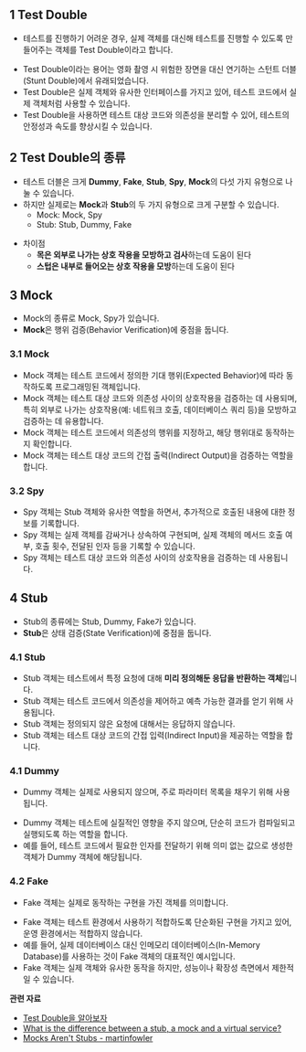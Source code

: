 

##  1 Test Double

* 테스트를 진행하기 어려운 경우, 실제 객체를 대신해 테스트를 진행할 수 있도록 만들어주는 객체를 Test Double이라고 합니다.
- Test Double이라는 용어는 영화 촬영 시 위험한 장면을 대신 연기하는 스턴트 더블(Stunt Double)에서 유래되었습니다.
- Test Double은 실제 객체와 유사한 인터페이스를 가지고 있어, 테스트 코드에서 실제 객체처럼 사용할 수 있습니다.
- Test Double을 사용하면 테스트 대상 코드와 의존성을 분리할 수 있어, 테스트의 안정성과 속도를 향상시킬 수 있습니다.



##  2 Test Double의 종류

* 테스트 더블은 크게 **Dummy**, **Fake**, **Stub**, **Spy**, **Mock**의 다섯 가지 유형으로 나눌 수 있습니다. 
* 하지만 실제로는 **Mock**과 **Stub**의 두 가지 유형으로 크게 구분할 수 있습니다.
	* Mock: Mock, Spy
	* Stub: Stub, Dummy, Fake
- 차이점
	- **목은 외부로 나가는 상호 작용을 모방하고 검사**하는데 도움이 된다
	* **스텁은 내부로 들어오는 상호 작용을 모방**하는데 도움이 된다



##  3 Mock

- Mock의 종류로 Mock, Spy가 있습니다.
- **Mock**은 행위 검증(Behavior Verification)에 중점을 둡니다.



###  3.1 Mock

- Mock 객체는 테스트 코드에서 정의한 기대 행위(Expected Behavior)에 따라 동작하도록 프로그래밍된 객체입니다.
- Mock 객체는 테스트 대상 코드와 의존성 사이의 상호작용을 검증하는 데 사용되며, 특히 외부로 나가는 상호작용(예: 네트워크 호출, 데이터베이스 쿼리 등)을 모방하고 검증하는 데 유용합니다.
- Mock 객체는 테스트 코드에서 의존성의 행위를 지정하고, 해당 행위대로 동작하는지 확인합니다.
- Mock 객체는 테스트 대상 코드의 간접 출력(Indirect Output)을 검증하는 역할을 합니다.



###  3.2 Spy

- Spy 객체는 Stub 객체와 유사한 역할을 하면서, 추가적으로 호출된 내용에 대한 정보를 기록합니다.
- Spy 객체는 실제 객체를 감싸거나 상속하여 구현되며, 실제 객체의 메서드 호출 여부, 호출 횟수, 전달된 인자 등을 기록할 수 있습니다.
- Spy 객체는 테스트 대상 코드와 의존성 사이의 상호작용을 검증하는 데 사용됩니다.



##  4 Stub

- Stub의 종류에는 Stub, Dummy, Fake가 있습니다.
- **Stub**은 상태 검증(State Verification)에 중점을 둡니다.



###  4.1 Stub

- Stub 객체는 테스트에서 특정 요청에 대해 **미리 정의해둔 응답을 반환하는 객체**입니다.
- Stub 객체는 테스트 코드에서 의존성을 제어하고 예측 가능한 결과를 얻기 위해 사용됩니다.
- Stub 객체는 정의되지 않은 요청에 대해서는 응답하지 않습니다.
- Stub 객체는 테스트 대상 코드의 간접 입력(Indirect Input)을 제공하는 역할을 합니다.



###  4.1 Dummy

* Dummy 객체는 실제로 사용되지 않으며, 주로 파라미터 목록을 채우기 위해 사용됩니다.
- Dummy 객체는 테스트에 실질적인 영향을 주지 않으며, 단순히 코드가 컴파일되고 실행되도록 하는 역할을 합니다.
- 예를 들어, 테스트 코드에서 필요한 인자를 전달하기 위해 의미 없는 값으로 생성한 객체가 Dummy 객체에 해당됩니다.



###  4.2 Fake

* Fake 객체는 실제로 동작하는 구현을 가진 객체를 의미합니다.
- Fake 객체는 테스트 환경에서 사용하기 적합하도록 단순화된 구현을 가지고 있어, 운영 환경에서는 적합하지 않습니다.
- 예를 들어, 실제 데이터베이스 대신 인메모리 데이터베이스(In-Memory Database)를 사용하는 것이 Fake 객체의 대표적인 예시입니다.
- Fake 객체는 실제 객체와 유사한 동작을 하지만, 성능이나 확장성 측면에서 제한적일 수 있습니다.



**관련 자료**

* [Test Double을 알아보자](https://tecoble.techcourse.co.kr/post/2020-09-19-what-is-test-double/)
* [What is the difference between a stub, a mock and a virtual service?](https://www.linkedin.com/pulse/what-difference-between-stub-mock-virtual-service-wojciech-bulaty/)
* [Mocks Aren't Stubs - martinfowler](https://martinfowler.com/articles/mocksArentStubs.html)